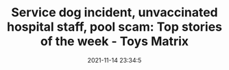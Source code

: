 ---
"title": "Service dog incident, unvaccinated hospital staff, pool scam: Top stories of the week - Toys Matrix"
"date": "2021-11-14 23:34:5"
"feed_name": "GOOGLENEWSINDUSTRIAL"
"feed_website": "https://news.google.com/search?q=industrial%2Bincident&hl=en-US&gl=US&ceid=US:en"
"feed_rss": "https://news.google.com/rss/search?q=industrial%2Bincident&hl=en-US&gl=US&ceid=US:en"
"link": "https://toysmatrix.com/service-dog-incident-unvaccinated-hospital-staff-pool-scam-top-stories-of-the-week/"
"source": "{'href': 'https://toysmatrix.com', 'title': 'Toys Matrix'}"
"file": "_posts/2021-1-1-95c0a3da8ec1223aef8f461c053c0ec2b0905224.md"
"accident": "0"
"drilling": "0"
"dead": "0"
"injured": "0"
"arrested": "0"
"place": "unknown place"
"where": "unknown site"
"causes": "unknown"
"place_uri": "unknown place"
---